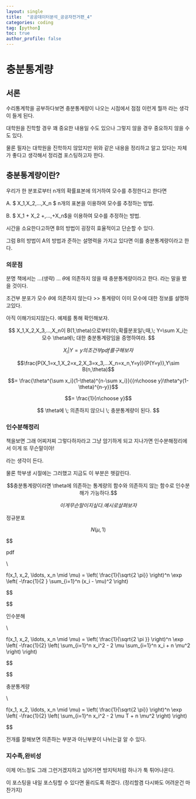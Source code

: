 ```yaml
---
layout: single
title:  "공공데이터분석_공공자전거편_4"
categories: coding
tag: [python]
toc: true
author_profile: false
---
```


<head>
  <style>
    table.dataframe {
      white-space: normal;
      width: 100%;
      height: 240px;
      display: block;
      overflow: auto;
      font-family: Arial, sans-serif;
      font-size: 0.9rem;
      line-height: 20px;
      text-align: center;
      border: 0px !important;
    }

    table.dataframe th {
      text-align: center;
      font-weight: bold;
      padding: 8px;
    }

    table.dataframe td {
      text-align: center;
      padding: 8px;
    }

    table.dataframe tr:hover {
      background: #b8d1f3; 
    }

    .output_prompt {
      overflow: auto;
      font-size: 0.9rem;
      line-height: 1.45;
      border-radius: 0.3rem;
      -webkit-overflow-scrolling: touch;
      padding: 0.8rem;
      margin-top: 0;
      margin-bottom: 15px;
      font: 1rem Consolas, "Liberation Mono", Menlo, Courier, monospace;
      color: $code-text-color;
      border: solid 1px $border-color;
      border-radius: 0.3rem;
      word-break: normal;
      white-space: pre;
    }

  .dataframe tbody tr th:only-of-type {
      vertical-align: middle;
  }

  .dataframe tbody tr th {
      vertical-align: top;
  }

  .dataframe thead th {
      text-align: center !important;
      padding: 8px;
  }

  .page__content p {
      margin: 0 0 0px !important;
  }

  .page__content p > strong {
    font-size: 0.8rem !important;
  }

  </style>
</head>


# 충분통계량

## 서론

수리통계학을 공부하다보면 충분통계량이 나오는 시점에서 점점 이런게 뭘까 라는 생각이 들게 된다.



대학원을 진학할 경우 꽤 중요한 내용일 수도 있으나 그렇지 않을 경우 중요하지 않을 수도 있다.



물론 필자는 대학원을 진학하지 않았지만 위와 같은 내용을 정리하고 알고 있다는 자체가 좋다고 생각해서 정리겸 포스팅하고자 한다.

## 충분통계량이란?



우리가 한 분포로부터 n개의 확률표본에 의거하여 모수를 추정한다고 한다면



A. $ X_1,X_2,...,X_n $ n개의 표본을 이용하여 모수를 추정하는 방법.



B. $ X_1 + X_2 +,...,+X_n$을 이용하여 모수를 추정하는 방법.



시간을 소요한다고하면 B의 방법이 굉장히 효율적이고 단순할 수 있다.



그럼 B의 방법이 A의 방법과 준하는 설명력을 가지고 있다면 이를 충분통계량이라고 한다.



### 의문점

분명 책에서는 ...(생략) ... $\theta$에 의존하지 않을 때 충분통계량이라고 한다. 라는 말을 봤을 것이다.



조건부 분포가 모수 $\theta$에 의존하지 않는다 >>  통계량이 이미 모수에 대한 정보를 설명하고있다.



아직 이해가되지않는다. 예제를 통해 확인해보자.



$$ X_1,X_2,X_3,...,X_n이 B(1,\theta)으로부터의\;확률분포일\;때,\; Y=\sum X_i는 모수 \theta에\; 대한 충분통계량임을 증명하여라. $$



$$X_i|Y=y의 조건부 pdf를 구해보자$$



$$\frac{P(X_1=x_1,X_2=x_2,X_3=x_3,...X_n=x_n,Y=y)}{P(Y=y)},Y\sim B(n,\theta)$$



$$= \frac{\theta^{\sum x_i}(1-\theta)^{n-\sum x_i}}{{n\choose y}\theta^y(1-\theta)^{n-y}}$$



$$= \frac{1}{n\choose y}$$



$$ \theta에 \; 의존하지 않으니 \; 충분통계량이 된다. $$



### 인수분해정리



책을보면 그래 어찌저찌 그렇다하자라고 그냥 암기하게 되고 지나가면 인수분해정리에서 이게 또 무슨말이야!

라는 생각이 든다.



물론 학부생 시절에는 그러했고 지금도 이 부분은 헷갈린다.



$$충분통계량이라면 \theta에 의존하는 통계량의 함수와 의존하지 않는 함수로 인수분해가 가능하다.$$



$$이게 무슨말이지 싶다. 예시로 살펴보자$$



정규분포

$$ N(\mu,1) $$



$$

pdf

\\

f(x_1, x_2, \ldots, x_n \mid \mu) = \left( \frac{1}{\sqrt{2 \pi}} \right)^n \exp \left( -\frac{1}{2 } \sum_{i=1}^n (x_i - \mu)^2 \right)

$$





$$  

인수분해

\\

f(x_1, x_2, \ldots, x_n \mid \mu) = \left( \frac{1}{\sqrt{2 \pi }} \right)^n \exp \left( -\frac{1}{2} \left( \sum_{i=1}^n x_i^2 - 2 \mu \sum_{i=1}^n x_i + n \mu^2 \right) \right)

$$





$$

충분통계량

\\

f(x_1, x_2, \ldots, x_n \mid \mu) = \left( \frac{1}{\sqrt{2 \pi}} \right)^n \exp \left( -\frac{1}{2} \left( \sum_{i=1}^n x_i^2 - 2 \mu T + n \mu^2 \right) \right)

$$



전개를 잘해보면 의존하는 부분과 아닌부분이 나뉘는걸 알 수 있다.



### 지수족,완비성



이제 어느정도 그래 그런거겠지하고 넘어가면 방지턱처럼 하나가 툭 튀어나온다.



이 포스팅을 내일 포스팅할 수 있다면 올리도록 하겠다. (정리할겸 다시봐도 어려운건 마찬가지)

